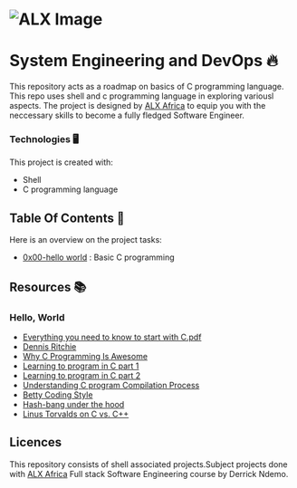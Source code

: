 # ![ALX Image](https://camo.githubusercontent.com/1c0e1c08aa5a3963ec2b98cad353dd0d2c1f468a38498e892e1c4d7b18896e83/68747470733a2f2f6173736574732e696d6167696e61626c65667574757265732e636f6d2f6d656469612f696d616765732f414c585f4c6f676f2e6d61782d323030783135302e706e67)

# System Engineering and DevOps 🔥
This repository acts as a roadmap on basics of C programming language. This repo uses shell and c programming language in exploring variousl aspects. The project is designed by [ALX Africa](https://www.alxafrica.com/software-engineering-2022/) to equip you with the neccessary skills to become a fully fledged Software Engineer. 

### Technologies 🖥️
This project is created with:
* Shell
* C programming language

## Table Of Contents 📖
Here is an  overview on the project tasks:
* [0x00-hello world](https://github.com/Derrick-ndemo/alx-low_level_programming#0x00-hello_world) : Basic C programming

## Resources 📚
### Hello, World
* [Everything you need to know to start with C.pdf](https://s3.amazonaws.com/alx-intranet.hbtn.io/uploads/misc/2022/4/e0ccf91eec6b977a9e00ed384dc285df9c2772e3.pdf?X-Amz-Algorithm=AWS4-HMAC-SHA256&X-Amz-Credential=AKIARDDGGGOUSBVO6H7D%2F20221014%2Fus-east-1%2Fs3%2Faws4_request&X-Amz-Date=20221014T141142Z&X-Amz-Expires=86400&X-Amz-SignedHeaders=host&X-Amz-Signature=639232e40a7971045b516db76ec0c9bede742d3dd9788947ff56cab0a1610b86) 
* [Dennis Ritchie](https://en.wikipedia.org/wiki/Dennis_Ritchie)
* [Why C Programming Is Awesome](https://www.youtube.com/watch?v=smGalmxPVYc&ab_channel=ChrisHawkes)
* [Learning to program in C part 1](https://www.youtube.com/watch?v=rk2fK2IIiiQ&ab_channel=JonathanEngelsma)
* [Learning to program in C part 2](https://www.youtube.com/watch?v=FwpP_MsZWnU&ab_channel=JonathanEngelsma)
* [Understanding C program Compilation Process](https://www.youtube.com/watch?v=VDslRumKvRA&ab_channel=HowTo)
* [Betty Coding Style](https://github.com/holbertonschool/Betty/wiki)
* [Hash-bang under the hood ](https://twitter.com/unix_byte/status/1024147947393495040?s=21)
* [Linus Torvalds on C vs. C++](http://harmful.cat-v.org/software/c++/linus)

## Licences
This repository consists of shell associated projects.Subject projects done with [ALX Africa](https://www.alxafrica.com/software-engineering-2022/) Full stack Software Engineering course by Derrick Ndemo.
